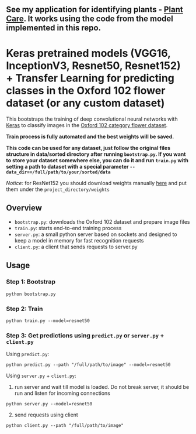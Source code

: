 ## See my application for identifying plants - [Plant Care](https://plants-care.com). It works using the code from the model implemented in this repo.

# Keras pretrained models (VGG16, InceptionV3, Resnet50, Resnet152) + Transfer Learning for predicting classes in the Oxford 102 flower dataset (or any custom dataset)

This bootstraps the training of deep convolutional neural networks with [Keras](https://keras.io/) to classify images in the [Oxford 102 category flower dataset](http://www.robots.ox.ac.uk/~vgg/data/flowers/102/index.html).

**Train process is fully automated and the best weights will be saved.**

**This code can be used for any dataset, just follow the original files structure in data/sorted directory after running `bootstrap.py`. If you want to store your dataset somewhere else, you can do it and run `train.py` with setting a path to dataset with a special parameter `--data_dir==/full/path/to/your/sorted/data`**

*Notice:* for ResNet152 you should download weights manually [here](https://gist.github.com/flyyufelix/7e2eafb149f72f4d38dd661882c554a6) and put them under the `project_directory/weights`


## Overview

* `bootstrap.py`: downloads the Oxford 102 dataset and prepare image files
* `train.py`: starts end-to-end training process 
* `server.py`: a small python server based on sockets and designed to keep a model in memory for fast recognition requests
* `client.py`: a client that sends requests to server.py


## Usage

### Step 1: Bootstrap
```
python bootstrap.py
```

### Step 2: Train
```
python train.py --model=resnet50
```

### Step 3: Get predictions using `predict.py` or `server.py` + `client.py` 

Using `predict.py`:
```
python predict.py --path "/full/path/to/image" --model=resnet50
```

Using `server.py` + `client.py`:

1. run server and wait till model is loaded. Do not break server, it should be run and listen for incoming connections
```
python server.py --model=resnet50
```
2. send requests using client
```
python client.py --path "/full/path/to/image"
```